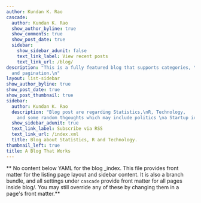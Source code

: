 ```yaml
---
author: Kundan K. Rao
cascade:
  author: Kundan K. Rao
  show_author_byline: true
  show_comments: true
  show_post_date: true
  sidebar:
    show_sidebar_adunit: false
    text_link_label: View recent posts
    text_link_url: /blog/
description: "This is a fully featured blog that supports categories, \ntags, series,
  and pagination.\n"
layout: list-sidebar
show_author_byline: true
show_post_date: true
show_post_thumbnail: true
sidebar:
  author: Kundan K. Rao
  description: "Blog post are regarding Statistics,\nR, Technology,
    and some random thgoughts which may include politics \na Startup ideas, \npersonal opinion etc.\n"
  show_sidebar_adunit: true
  text_link_label: Subscribe via RSS
  text_link_url: /index.xml
  title: Blog about Statistics, R and Technology. 
thumbnail_left: true
title: A Blog That Works
---
```


** No content below YAML for the blog _index. This file provides front matter for the listing page layout and sidebar content. It is also a branch bundle, and all settings under `cascade` provide front matter for all pages inside blog/. You may still override any of these by changing them in a page's front matter.**
